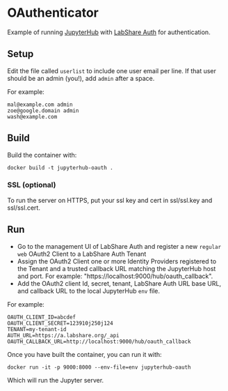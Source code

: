 # OAuthenticator

Example of running [JupyterHub](https://github.com/jupyterhub/jupyterhub)
with [LabShare Auth](https://a.labshare.org/_api/auth/docs) for authentication.

## Setup

Edit the file called `userlist` to include one user email per line.
If that user should be an admin (you!), add `admin` after a space.

For example:

```
mal@example.com admin
zoe@google.domain admin
wash@example.com
```

## Build

Build the container with:

    docker build -t jupyterhub-oauth .

### SSL (optional)

To run the server on HTTPS, put your ssl key and cert in ssl/ssl.key and
ssl/ssl.cert.

## Run

 - Go to the management UI of LabShare Auth and register a new `regular web` OAuth2 Client to a LabShare Auth
 Tenant
 - Assign the OAuth2 Client one or more Identity Providers registered to the Tenant and a trusted callback URL matching
 the JupyterHub host and port. For example: "https://localhost:9000/hub/oauth_callback".
 - Add the OAuth2 client Id, secret, tenant, LabShare Auth URL base URL, and callback URL to the local JupyterHub `env`
 file.

For example:
```
OAUTH_CLIENT_ID=abcdef
OAUTH_CLIENT_SECRET=123910j250j124
TENANT=my-tenant-id
AUTH_URL=https://a.labshare.org/_api
OAUTH_CALLBACK_URL=http://localhost:9000/hub/oauth_callback
```

Once you have built the container, you can run it with:

    docker run -it -p 9000:8000 --env-file=env jupyterhub-oauth

Which will run the Jupyter server.
